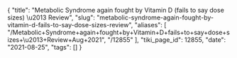 {
    "title": "Metabolic Syndrome again fought by Vitamin D (fails to say dose sizes) \u2013 Review",
    "slug": "metabolic-syndrome-again-fought-by-vitamin-d-fails-to-say-dose-sizes-review",
    "aliases": [
        "/Metabolic+Syndrome+again+fought+by+Vitamin+D+fails+to+say+dose+sizes+\u2013+Review+Aug+2021",
        "/12855"
    ],
    "tiki_page_id": 12855,
    "date": "2021-08-25",
    "tags": []
}